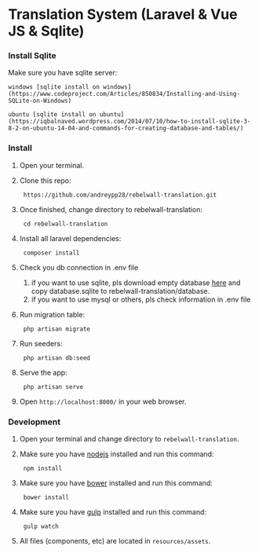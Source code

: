 # Translation System (Laravel & Vue JS & Sqlite)

### Install Sqlite
Make sure you have sqlite server:

    windows [sqlite install on windows](https://www.codeproject.com/Articles/850834/Installing-and-Using-SQLite-on-Windows)
    
    ubuntu [sqlite install on ubuntu](https://iqbalnaved.wordpress.com/2014/07/10/how-to-install-sqlite-3-8-2-on-ubuntu-14-04-and-commands-for-creating-database-and-tables/)
    
### Install

1. Open your terminal.

2. Clone this repo:

        https://github.com/andreypp28/rebelwall-translation.git
    
3. Once finished, change directory to rebelwall-translation:

        cd rebelwall-translation
    
4. Install all laravel dependencies:

        composer install
        
5. Check you db connection in .env file
    1. if you want to use sqlite, pls download empty database [here](https://github.com/andreypp28/sqlite-db.git) and copy database.sqlite to rebelwall-translation/database.
    2. if you want to use mysql or others, pls check information in .env file

6. Run migration table:

        php artisan migrate

7. Run seeders:

        php artisan db:seed

8. Serve the app:

        php artisan serve

9. Open `http://localhost:8000/` in your web browser.

### Development

1. Open your terminal and change directory to `rebelwall-translation`.

2. Make sure you have [nodejs](https://nodejs.org/en/download/) installed and run this command:

        npm install

3. Make sure you have [bower](https://bower.io/#install-bower) installed and run this command:

        bower install

4. Make sure you have [gulp](https://github.com/gulpjs/gulp/blob/master/docs/getting-started.md) installed and run this command:

        gulp watch
    
5. All files (components, etc) are located in `resources/assets`.